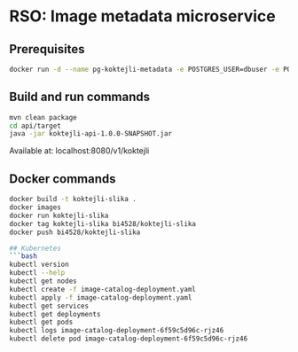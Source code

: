 # RSO: Image metadata microservice

## Prerequisites

```bash
docker run -d --name pg-koktejli-metadata -e POSTGRES_USER=dbuser -e POSTGRES_PASSWORD=postgres -e POSTGRES_DB=koktejli-metadata -p 5432:5432 postgres:13
```

## Build and run commands
```bash
mvn clean package
cd api/target
java -jar koktejli-api-1.0.0-SNAPSHOT.jar
```
Available at: localhost:8080/v1/koktejli

## Docker commands
```bash
docker build -t koktejli-slika .   
docker images
docker run koktejli-slika    
docker tag koktejli-slika bi4528/koktejli-slika   
docker push bi4528/koktejli-slika  

## Kubernetes
```bash
kubectl version
kubectl --help
kubectl get nodes
kubectl create -f image-catalog-deployment.yaml 
kubectl apply -f image-catalog-deployment.yaml 
kubectl get services 
kubectl get deployments
kubectl get pods
kubectl logs image-catalog-deployment-6f59c5d96c-rjz46
kubectl delete pod image-catalog-deployment-6f59c5d96c-rjz46
```